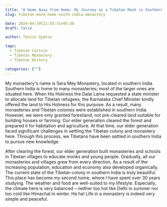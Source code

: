 ```yaml
---
title: "A Home Away from Home: My Journey as a Tibetan Monk in Southern India"
slug: tibetan-monk-home-south-india-monastery

date: 2024-04-29T21:55:31+05:30
draft: false

author: Tenzin Gyatso

tags:
  - Tibetan Culture
  - Tibetan Monastery
  - Tibetan History

categories: [""]
---
```


My monastery's name is Sera Mey Monastery, located in southern India. Southern India is home to many monasteries; most of the larger ones are situated here. When His Holiness the Dalai Lama requested a state minister to allocate land for Tibetan refugees, the Karnataka Chief Minister kindly offered the land to His Holiness for this purpose. As a result, many monasteries and Tibetan colonies were established in southern India. However, we were only granted forestland, not pre-cleared land suitable for building houses or farming. Our elder generation cleared the forest and prepared it for habitation and agriculture. At that time, our elder generation faced significant challenges in settling the Tibetan colony and monastery here. Through this process, we Tibetans have been settled in southern India to pursue new knowledge.

After clearing the forest, our elder generation built monasteries and schools in Tibetan villages to educate monks and young people. Gradually, all our monasteries and villages grew from every direction. As a result of the increasing population, education and economy also developed organically. The current state of the Tibetan colony in southern India is truly beautiful. This place has become my second home, where I have spent over 30 years studying. The weather and food are well-suited to my lifestyle. Especially, the climate here is very balanced – neither too hot like Delhi in summer nor too cold like Himachal in winter. Ha ha! Life in a monastery is indeed very simple and peaceful.

<!---

**Submission**

My Monastery name is called Sera Mey Monastery. It’s located in south India. In general, at South India there have many Monasteries, typically most of the larger Monasteries are settled in South India, Because of that when His Holiness the Dalai Lama request to states Minister for land to settle the Tibetan Refugee. At that time, Karnataka Chief Minister happily offered the land to His Holiness for Tibetan refugee. Reason of that, many monastery and many Tibetan colony was located in South India. But they offered us just forest land not a ready made land for build house or farming. So, our old generation cut down the forest and made clear land for build house and for farming. On that time, our old generation struggle so much for settle the Tibetan colony and monastery at here. Through the process of that, we Tibetans are settled in south India for study in new knowledge.

After completed cutting the forest, our old generation build some monasteries and some school in Tibetan village for study the monks and young peoples. Gradually all our monastery and villages are developed from any direction. Through the amount of population of monk and lay people are increased in year b year. Through increasing the amount of population, beside that develop the education and economy automatically. Current condition of Tibetan colony in South India is very beautiful from all. Now this is my second home in my life. I spent over 30 years at here with my study. weather and food all are very match with my life style. Especially the weather is very balance at here not so hot in summer as Delhi and not so cold in winter as Himachal. Ha ha Life in monastery is very simple and quiet.

**Corrected Version: **

My monastery's name is Sera Mey Monastery, located in southern India. Southern India is home to many monasteries; most of the larger ones are situated here. When His Holiness the Dalai Lama requested a state minister to allocate land for Tibetan refugees, the Karnataka Chief Minister kindly offered the land to His Holiness for this purpose. As a result, many monasteries and Tibetan colonies were established in southern India. However, we were only granted forestland, not pre-cleared land suitable for building houses or farming. Our elder generation cleared the forest and prepared it for habitation and agriculture. At that time, our elder generation faced significant challenges in settling the Tibetan colony and monastery here. Through this process, we Tibetans have been settled in southern India to pursue new knowledge.

After clearing the forest, our elder generation built monasteries and schools in Tibetan villages to educate monks and young people. Gradually, all our monasteries and villages grew from every direction. As a result of the increasing population, education and economy also developed organically. The current state of the Tibetan colony in southern India is truly beautiful. This place has become my second home, where I have spent over 30 years studying. The weather and food are well-suited to my lifestyle. Especially, the climate here is very balanced – neither too hot like Delhi in summer nor too cold like Himachal in winter. Ha ha! Life in a monastery is indeed very simple and peaceful.

**Corrected Errors:**

* "monastery name" -> "monastery's name"
* "called Sera Mey Monastery" -> "Sera Mey Monastery"
* "ready made land" -> "pre-cleared land"
* "struggled a lot" -> "faced significant challenges"
* "After completing the forest clearing" -> "After clearing the forest"
* "As a result of increasing population, education and economy also developed automatically" -> "As a result of the increasing population, education and economy also developed organically"
* "very beautiful indeed" -> "very beautiful"
* "Not too hot in summer like Delhi or too cold in winter like Himachal" -> "Especially, the climate here is very balanced – neither too hot like Delhi in summer nor too cold like Himachal in winter"

-->
